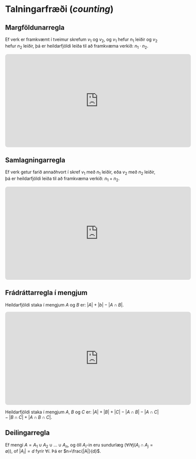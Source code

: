 # Talningarfræði (*counting*)
## Margföldunarregla
Ef verk er framkvæmt í tveimur skrefum $v_{1}$ og $v_{2}$, og $v_{1}$ hefur $n_{1}$ leiðir og $v_{2}$ hefur $n_2$ leiðir, þá er heildarfjöldi leiða til að framkvæma verkið: $n_{1}\cdot n_{2}$.
<!-- https://q.uiver.app/#q=WzAsNSxbMiwwLCJcXGJ1bGxldCBWXzEiXSxbNCwwLCJcXGJ1bGxldCBWXzIiXSxbMywxLCJIZWlsZGFyXFwgbGVpw7BpcjogbV8xIFxcY2RvdCBtXzIiXSxbNywwXSxbMCwwXSxbMCwxLCJtXzFcXCBsZWnDsGlyIl0sWzEsMywibV8yXFwgbGVpw7BpciJdLFs0LDBdXQ== --> <iframe class="quiver-embed" src="https://q.uiver.app/#q=WzAsNSxbMiwwLCJcXGJ1bGxldCBWXzEiXSxbNCwwLCJcXGJ1bGxldCBWXzIiXSxbMywxLCJIZWlsZGFyXFwgbGVpw7BpcjogbV8xIFxcY2RvdCBtXzIiXSxbNywwXSxbMCwwXSxbMCwxLCJtXzFcXCBsZWnDsGlyIl0sWzEsMywibV8yXFwgbGVpw7BpciJdLFs0LDBdXQ==&embed" width="600" height="300" style="border-radius: 8px; border: none;"></iframe>

## Samlagningarregla
Ef verk getur farið  annaðhvort í skref $v_{1}$ með $n_{1}$ leiðir, eða $v_{2}$ með $n_{2}$ leiðir, þá er heildarfjöldi leiða til að framkvæma verkið: $n_{1}+n_{2}$.
<!-- https://q.uiver.app/#q=WzAsNixbNCwwLCJcXGJ1bGxldFxcIFZfMVxcIChuXzFcXCBsZWnDsGlyKSJdLFs0LDIsIlxcYnVsbGV0IFZfMlxcIChuXzJcXCBsZWnDsGlyKSJdLFsyLDFdLFswLDFdLFs2LDFdLFs4LDFdLFsyLDBdLFsyLDFdLFszLDJdLFswLDRdLFsxLDRdLFs0LDUsIm5fMStuXzJcXCBsZWnDsGlyIl1d --> <iframe class="quiver-embed" src="https://q.uiver.app/#q=WzAsNixbNCwwLCJcXGJ1bGxldFxcIFZfMVxcIChuXzFcXCBsZWnDsGlyKSJdLFs0LDIsIlxcYnVsbGV0IFZfMlxcIChuXzJcXCBsZWnDsGlyKSJdLFsyLDFdLFswLDFdLFs2LDFdLFs4LDFdLFsyLDBdLFsyLDFdLFszLDJdLFswLDRdLFsxLDRdLFs0LDUsIm5fMStuXzJcXCBsZWnDsGlyIl1d&embed" width="600" height="300" style="border-radius: 8px; border: none;"></iframe>


## Frádráttarregla í mengjum
Heildarfjöldi staka í mengjum $A$ og $B$ er: $|A|+|b|-|A \cap B|$.
<!-- https://q.uiver.app/#q=WzAsNixbMywwLCJBIl0sWzEsMV0sWzMsMiwiQiJdLFs1LDFdLFs2LDFdLFswLDFdLFsxLDBdLFsxLDJdLFswLDNdLFsyLDNdLFszLDRdLFs1LDFdXQ== --> <iframe class="quiver-embed" src="https://q.uiver.app/#q=WzAsNixbMywwLCJBIl0sWzEsMV0sWzMsMiwiQiJdLFs1LDFdLFs2LDFdLFswLDFdLFsxLDBdLFsxLDJdLFswLDNdLFsyLDNdLFszLDRdLFs1LDFdXQ==&embed" width="600" height="300" style="border-radius: 8px; border: none;"></iframe>
Heildarfjöldi staka í mengjum $A$, $B$ og $C$ er: $|A|+|B|+|C| - |A\cap B| - |A\cap C| - |B\cap C|+|A\cap B\cap C|$.


## Deilingarregla
Ef mengi $A=A_{1}\cup A_{2}\cup\dots\cup A_{n}$, og öll $A_{i}$-in eru sundurlæg ($\forall i\forall j (A_{i}\cap A_{j}=\emptyset)$), of $|A_{i}|=d \text{ fyrir }\forall i$. Þá er $n=\frac{|A|}{d}$.